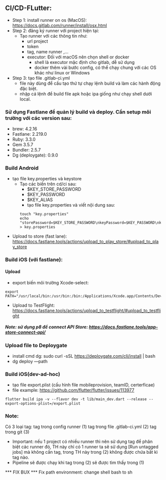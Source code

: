 ## CI/CD-FLutter:

- Step 1: install runner on os (MacOS): https://docs.gitlab.com/runner/install/osx.html
- Step 2: đăng ký runner với project hiện tại:
	- Tạo runner với các thông tin như:
		- url project
		- token
		- tag, name runner ,…
		- executor: Đối với macOS nên chọn shell or docker
			- shell là executor mặc định cho gitlab, dễ sử dụng
			- docker thêm vài bước config, có thể chạy chung với các OS khác như linux or Windows
- Step 3: tạo file .gitlab-ci.yml
	- file này dùng để cấu tạo thứ tự chạy lệnh build và làm các hành động đặc biệt.
	- nhập cá lệnh để build file apk hoặc ipa giống như chạy shell dưới local.

### Sử dụng Fastlane để quản lý build và deploy. Cần setup môi trường với các version sau:
- brew: 4.2.16
- Fastlane: 2.219.0
- Ruby: 3.3.0
- Gem 3.5.7
- Bundler: 2.5.7
- Dg (deploygate): 0.9.0
	
### Build Android
- tạo file key.properties và keystore
  - Tạo các biến trên cd/ci sau:
    - $KEY_STORE_PASSWORD
    - $KEY_PASSWORD
    - $KEY_ALIAS
    - tạo file key.properties và viết nội dung sau:
    ```
    touch "key.properties"
    echo "storePassword=$KEY_STORE_PASSWORD\nkeyPassword=$KEY_PASSWORD\nkeyAlias=$KEY_ALIAS\nstoreFile=../keystore" > key.properties
    ```
- Upload to store (fast lane): https://docs.fastlane.tools/actions/upload_to_play_store/#upload_to_play_store
	
### Build iOS (với fastlane):
#### Upload
  - export biến môi trường Xcode-select:
  ```
  export PATH="/usr/local/bin:/usr/bin:/bin:/Applications/Xcode.app/Contents/Developer/usr/bin:$PATH"
  ```
  - Upload to TestFlight: https://docs.fastlane.tools/actions/upload_to_testflight/#upload_to_testflight
  ##### Note: sử dụng p8 để connect API Store: https://docs.fastlane.tools/app-store-connect-api/

### Upload file to Deploygate
- install cmd dg: sudo curl -sSL https://deploygate.com/cli/install | bash
- dg deploy —path

### Build iOS(dev-ad-hoc)
- tạo file export.plist (cấu hình file mobileprovision, teamID, certerficae)
- file example: https://github.com/flutter/flutter/issues/113977
```
flutter build ipa -v --flavor dev -t lib/main_dev.dart --release --export-options-plist=/export.plist
```

### Note:
Có 3 loại tag:
	tag trong config runner (1)
	tag trong file .gitlab-ci.yml (2) 
	tag trong git (3)
- Important: nếu 1 project có nhiều runner thì nên sử dụng tag để phân biệt các runner đó, TH này chỉ có 1 runner ta sẽ sử dụng [Run untagged jobs] mà không cần tag, trong TH này trong (2) không được chứa bất kì tag nào.
- Pipeline sẽ được chạy khi tag trong (2) sẽ được tìm thấy trong (1)

*** FIX BUX ***
Fix path environment: change shell bash to sh
